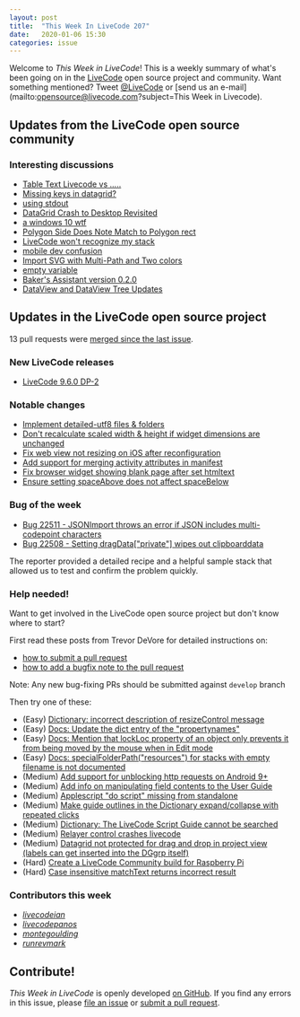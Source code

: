 ```yaml
---
layout: post
title:  "This Week In LiveCode 207"
date:   2020-01-06 15:30
categories: issue
---
```


Welcome to *This Week in LiveCode*!  This is a weekly summary of what's been
going on in the [LiveCode](https://livecode.com/) open source project and
community.  Want something mentioned?  Tweet
[@LiveCode](https://twitter.com/LiveCode) or
[send us an e-mail](mailto:opensource@livecode.com?subject=This Week in Livecode).

## Updates from the LiveCode open source community

<!---
### News & blog posts

- [October only: Get a Hacktoberfest t-shirt by contributing to LiveCode](https://hacktoberfest.digitalocean.com): Submit 4 pull requests and get a free Hacktoberfest T-shirt!
--->

### Interesting discussions

- [Table Text Livecode vs .....](https://www.mail-archive.com/use-livecode@lists.runrev.com/msg105326.html)
- [Missing keys in datagrid?](https://www.mail-archive.com/use-livecode@lists.runrev.com/msg105341.html)
- [using stdout](https://www.mail-archive.com/use-livecode@lists.runrev.com/msg105365.html)
- [DataGrid Crash to Desktop Revisited](https://www.mail-archive.com/use-livecode@lists.runrev.com/msg105384.html)
- [a windows 10 wtf](https://www.mail-archive.com/use-livecode@lists.runrev.com/msg105395.html)
- [Polygon Side Does Note Match to Polygon rect](https://www.mail-archive.com/use-livecode@lists.runrev.com/msg105413.html)
- [LiveCode won't recognize my stack](https://www.mail-archive.com/use-livecode@lists.runrev.com/msg105421.html)
- [mobile dev confusion](https://www.mail-archive.com/use-livecode@lists.runrev.com/msg105427.html)
- [Import SVG with Multi-Path and Two colors](https://www.mail-archive.com/use-livecode@lists.runrev.com/msg105463.html)
- [empty variable](https://www.mail-archive.com/use-livecode@lists.runrev.com/msg105481.html)
- [Baker's Assistant version 0.2.0](http://forums.livecode.com/viewtopic.php?t=33478&p=186493#p186493)
- [DataView and DataView Tree Updates](http://forums.livecode.com/viewtopic.php?t=33479&p=186505#p186505)

## Updates in the LiveCode open source project

13 pull requests were [merged since the last issue](https://github.com/search?q=org%3Alivecode+is%3Apublic+is%3Apr+is%3Amerged+merged%3A2019-12-16..2020-01-05&type=Issues).


### New LiveCode releases

- [LiveCode 9.6.0 DP-2](https://www.mail-archive.com/use-livecode@lists.runrev.com/msg105360.html)


### Notable changes

- [Implement detailed-utf8 files & folders](https://github.com/livecode/livecode/pull/7238)
- [Don't recalculate scaled width & height if widget dimensions are unchanged](https://github.com/livecode/livecode/pull/7237)
- [Fix web view not resizing on iOS after reconfiguration](https://github.com/livecode/livecode/pull/7235)
- [Add support for merging activity attributes in manifest](https://github.com/livecode/livecode/pull/7179)
- [Fix browser widget showing blank page after set htmltext](https://github.com/livecode/livecode/pull/7140)
- [Ensure setting spaceAbove does not affect spaceBelow](https://github.com/livecode/livecode/pull/7107)

### Bug of the week

- [Bug 22511 - JSONImport throws an error if JSON includes multi-codepoint characters](https://quality.livecode.com/show_bug.cgi?id=22511)
- [Bug 22508 - Setting dragData["private"] wipes out clipboarddata](https://quality.livecode.com/show_bug.cgi?id=22508)

The reporter provided a detailed recipe and a helpful sample stack that allowed us to test and confirm the problem quickly.


### Help needed!

Want to get involved in the LiveCode open source project but don't know where
to start?  

First read these posts from Trevor DeVore for detailed instructions on:

- [how to submit a pull request](https://www.mail-archive.com/use-livecode@lists.runrev.com/msg98530.html)
- [how to add a bugfix note to the pull request](https://www.mail-archive.com/use-livecode@lists.runrev.com/msg98611.html)

Note: Any new bug-fixing PRs should be submitted against `develop` branch

Then try one of these:

- (Easy) [Dictionary: incorrect description of resizeControl message](https://quality.livecode.com/show_bug.cgi?id=17118)
- (Easy) [Docs: Update the dict entry of the "propertynames"](https://quality.livecode.com/show_bug.cgi?id=7375)
- (Easy) [Docs: Mention that lockLoc property of an object only prevents it from being moved by the mouse when in Edit mode](https://quality.livecode.com/show_bug.cgi?id=19848)
- (Easy) [Docs: specialFolderPath("resources") for stacks with empty filename is not documented](https://quality.livecode.com/show_bug.cgi?id=21183)
- (Medium) [Add support for unblocking http requests on Android 9+](http://quality.livecode.com/show_bug.cgi?id=22400)
- (Medium) [Add info on manipulating field contents to the User Guide](http://quality.livecode.com/show_bug.cgi?id=18990)
- (Medium) [Applescript "do script" missing from standalone](http://quality.livecode.com/show_bug.cgi?id=20993)
- (Medium) [Make guide outlines in the Dictionary expand/collapse with repeated clicks](http://quality.livecode.com/show_bug.cgi?id=18184)
- (Medium) [Dictionary: The LiveCode Script Guide cannot be searched](http://quality.livecode.com/show_bug.cgi?id=15957)
- (Medium) [Relayer control crashes livecode](https://quality.livecode.com/show_bug.cgi?id=21460)
- (Medium) [Datagrid not protected for drag and drop in project view (labels can get inserted into the DGgrp itself)](https://quality.livecode.com/show_bug.cgi?id=21750)
- (Hard) [Create a LiveCode Community build for Raspberry Pi](http://forums.livecode.com/viewtopic.php?f=76&t=27912)
- (Hard) [Case insensitive matchText returns incorrect result](https://quality.livecode.com/show_bug.cgi?id=15312)


### Contributors this week

- *[livecodeian](https://github.com/livecodeian)* 
- *[livecodepanos](https://github.com/livecodepanos)*  
- *[montegoulding](https://github.com/montegoulding)*  
- *[runrevmark](https://github.com/runrevmark)*


<!---
## Other LiveCode News

This section brings you other interesting news from across the LiveCode universe over the last week. This section may include non OSS projects.

- [iOS text file download from Dropbox](https://www.mail-archive.com/use-livecode@lists.runrev.com/msg105202.html)
- [LC #48 @TIOBE](https://www.mail-archive.com/use-livecode@lists.runrev.com/msg105211.html)
--->

<!---
## Upcoming events

* [SoCal LiveCode Group Meeting: January 2, Pasadena](http://forums.livecode.com/viewtopic.php?t=33407&p=185921#p185921)
--->

## Contribute!

*This Week in LiveCode* is openly developed
[on GitHub](https://github.com/livecode/this-week-in-livecode).
If you find any errors in this issue, please
[file an issue](https://github.com/livecode/this-week-in-livecode/issues) or
[submit a pull request](https://github.com/livecode/this-week-in-livecode/pulls).
